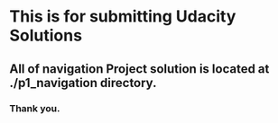 # This is for submitting Udacity Solutions

## All of navigation Project solution is located at ./p1_navigation directory.

### Thank you.
